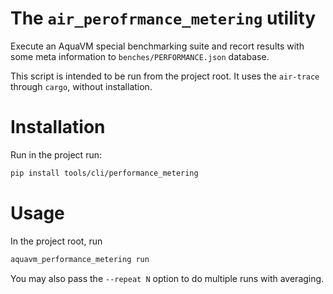 # The `air_perofrmance_metering` utility

Execute an AquaVM special benchmarking suite and recort results with some meta information to `benches/PERFORMANCE.json` database.

This script is intended to be run from the project root.  It uses the `air-trace` through `cargo`, without installation.

# Installation

Run in the project run:
``` sh
pip install tools/cli/performance_metering

```

# Usage
In the project root, run
``` sh
aquavm_performance_metering run
```

You may also pass the `--repeat N` option to do multiple runs with averaging.
